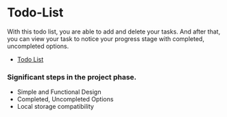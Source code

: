 # Todo-List

With this todo list, you are able to add and delete your tasks. And after that, you can view your task to notice your progress stage with completed, uncompleted options.  


- [Todo List](https://ozerozturk.github.io/Todo-List/index.html)  





### Significant  steps in the project phase.
+ Simple and Functional Design 
+ Completed, Uncompleted Options
+ Local storage	compatibility